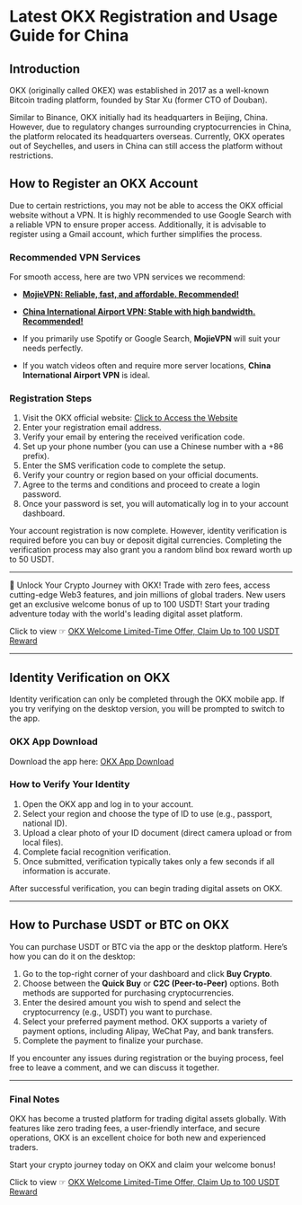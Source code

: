 # Latest OKX Registration and Usage Guide for China

## Introduction

OKX (originally called OKEX) was established in 2017 as a well-known Bitcoin trading platform, founded by Star Xu (former CTO of Douban). 

Similar to Binance, OKX initially had its headquarters in Beijing, China. However, due to regulatory changes surrounding cryptocurrencies in China, the platform relocated its headquarters overseas. Currently, OKX operates out of Seychelles, and users in China can still access the platform without restrictions.

## How to Register an OKX Account

Due to certain restrictions, you may not be able to access the OKX official website without a VPN. It is highly recommended to use Google Search with a reliable VPN to ensure proper access. Additionally, it is advisable to register using a Gmail account, which further simplifies the process.

### Recommended VPN Services

For smooth access, here are two VPN services we recommend:

- **[MojieVPN: Reliable, fast, and affordable. Recommended!](https://inurl.top/archives/mojie/ "MojieVPN: Reliable, fast, and affordable. Recommended!")**
- **[China International Airport VPN: Stable with high bandwidth. Recommended!](https://inurl.top/archives/zhongguuojichangvpn/ "China International Airport VPN: Stable with high bandwidth. Recommended!")**

- If you primarily use Spotify or Google Search, **MojieVPN** will suit your needs perfectly.
- If you watch videos often and require more server locations, **China International Airport VPN** is ideal.

### Registration Steps

1. Visit the OKX official website: [Click to Access the Website](https://bit.ly/OKXe)
2. Enter your registration email address.
3. Verify your email by entering the received verification code.
4. Set up your phone number (you can use a Chinese number with a +86 prefix).
5. Enter the SMS verification code to complete the setup.
6. Verify your country or region based on your official documents.
7. Agree to the terms and conditions and proceed to create a login password.
8. Once your password is set, you will automatically log in to your account dashboard.

Your account registration is now complete. However, identity verification is required before you can buy or deposit digital currencies. Completing the verification process may also grant you a random blind box reward worth up to 50 USDT.

---

🚀 Unlock Your Crypto Journey with OKX! Trade with zero fees, access cutting-edge Web3 features, and join millions of global traders. New users get an exclusive welcome bonus of up to 100 USDT! Start your trading adventure today with the world's leading digital asset platform. 

Click to view ☞ [OKX Welcome Limited-Time Offer, Claim Up to 100 USDT Reward](https://bit.ly/OKXe)

---

## Identity Verification on OKX

Identity verification can only be completed through the OKX mobile app. If you try verifying on the desktop version, you will be prompted to switch to the app.

### OKX App Download

Download the app here: [OKX App Download](https://www.okx.com/cn/download)

### How to Verify Your Identity

1. Open the OKX app and log in to your account.
2. Select your region and choose the type of ID to use (e.g., passport, national ID).
3. Upload a clear photo of your ID document (direct camera upload or from local files).
4. Complete facial recognition verification.
5. Once submitted, verification typically takes only a few seconds if all information is accurate.

After successful verification, you can begin trading digital assets on OKX.

---

## How to Purchase USDT or BTC on OKX

You can purchase USDT or BTC via the app or the desktop platform. Here’s how you can do it on the desktop:

1. Go to the top-right corner of your dashboard and click **Buy Crypto**.
2. Choose between the **Quick Buy** or **C2C (Peer-to-Peer)** options. Both methods are supported for purchasing cryptocurrencies.
3. Enter the desired amount you wish to spend and select the cryptocurrency (e.g., USDT) you want to purchase.
4. Select your preferred payment method. OKX supports a variety of payment options, including Alipay, WeChat Pay, and bank transfers.
5. Complete the payment to finalize your purchase.

If you encounter any issues during registration or the buying process, feel free to leave a comment, and we can discuss it together.

---

### Final Notes

OKX has become a trusted platform for trading digital assets globally. With features like zero trading fees, a user-friendly interface, and secure operations, OKX is an excellent choice for both new and experienced traders.

Start your crypto journey today on OKX and claim your welcome bonus!

Click to view ☞ [OKX Welcome Limited-Time Offer, Claim Up to 100 USDT Reward](https://bit.ly/OKXe)

